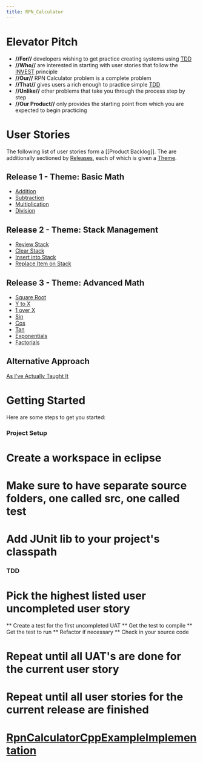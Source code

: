 ```yaml
---
title: RPN_Calculator
---
```

# Elevator Pitch
* **//For//** developers wishing to get practice creating systems using [TDD](Test_Driven_Development)
* **//Who//** are interested in starting with user stories that follow the [INVEST](User_Stories_I.N.V.E.S.T) principle
* **//Our//** RPN Calculator problem is a complete problem 
* **//That//** gives users a rich enough to practice simple [TDD](Test_Driven_Development)
* **//Unlike//** other problems that take you through the process step by step
* **//Our Product//** only provides the starting point from which you are expected to begin practicing

# User Stories
The following list of user stories form a [[Product Backlog]]. The are additionally sectioned by [Releases](Releases), each of which is given a [Theme](Theme).

## Release 1 - Theme: Basic Math
* [Addition](RPN_Calculator_Addition)
* [Subtraction](RPN_Calculator_Subtraction)
* [Multiplication](RPN_Calculator_Multiplication)
* [Division](RPN_Calculator_Division)

## Release 2 - Theme: Stack Management
* [Review Stack](RPN_Calculator_Review_Stack)
* [Clear Stack](RPN_Calculator_Clear_Stack)
* [Insert into Stack](RPN_Calculator_Insert_into_Stack)
* [Replace Item on Stack](RPN_Calculator_Replace_Item_on_Stack)

## Release 3 - Theme: Advanced Math
* [Square Root](RPN_Calculator_Square_Root)
* [Y to X](RPN_Calculator_Y_to_X)
* [1 over X](RPN_Calculator_1_over_X)
* [Sin](RPN_Calculator_Sin)
* [Cos](RPN_Calculator_Cos)
* [Tan](RPN_Calculator_Tan)
* [Exponentials](RPN_Calculator_Exponentials)
* [Factorials](RPN_Calculator_Factorials)

## Alternative Approach
[As I've Actually Taught It](Rpn_Calculator.WithRefactoringAndPatterns)

# Getting Started

Here are some steps to get you started:
### Project Setup
# Create a workspace in eclipse
# Make sure to have separate source folders, one called src, one called test
# Add JUnit lib to your project's classpath

### TDD
# Pick the highest listed user uncompleted user story
** Create a test for the first uncompleted UAT
** Get the test to compile
** Get the test to run
** Refactor if necessary
** Check in your source code
# Repeat until all UAT's are done for the current user story
# Repeat until all user stories for the current release are finished

# [RpnCalculatorCppExampleImplementation](RpnCalculatorCppExampleImplementation)
